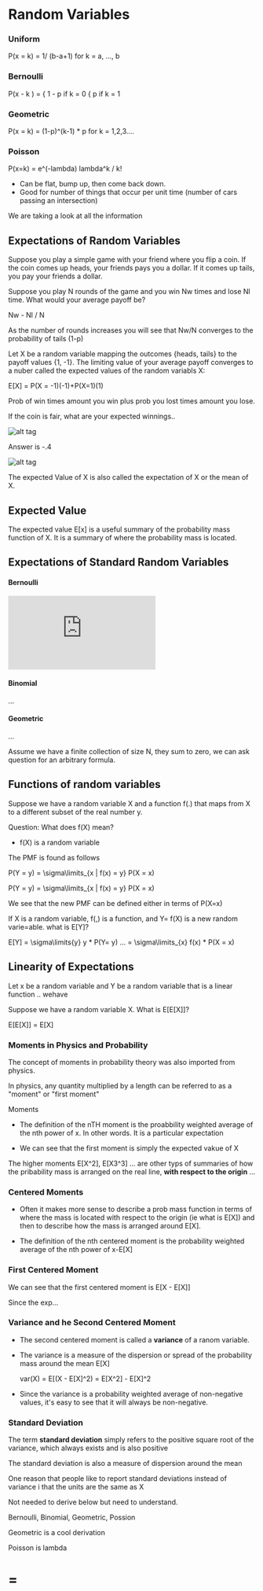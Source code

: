 # Random Variables

### Uniform

P(x = k) = 1/ (b-a+1) for k = a, ..., b

### Bernoulli

P(x - k ) = { 1 - p if k = 0
	    { p     if k = 1

### Geometric

P(x = k) = (1-p)^(k-1) * p for k = 1,2,3....

### Poisson

P(x=k) = e^(-lambda) lambda^k / k!

- Can be flat, bump up, then come back down.
- Good for number of things that occur per unit time (number of cars passing an intersection)

We are taking a look at all the information

## Expectations of Random Variables

Suppose you play a simple game with your friend where you flip a coin. If the coin comes up heads, your friends pays you a dollar. If it comes up tails, you pay your friends a dollar.

Suppose you play N rounds of the game and you win Nw times and lose Nl time. What would your average payoff be?

Nw - Nl / N

As the number of rounds increases you will see that Nw/N converges to the probability of tails (1-p)

Let X be a random variable mapping the outcomes {heads, tails} to the payoff values {1, -1}. The limiting value of your average payoff converges to a nuber called the expected values of the random variabls X:

E[X] = P(X = -1)(-1)+P(X=1)(1)

Prob of win times amount you win plus prob you lost times amount you lose.

If the coin is fair, what are your expected winnings..


![alt tag](http://bit.ly/1hCPdZ7)

Answer is -.4

![alt tag](http://bit.ly/1hCPoUk)

The expected Value of X is also called the expectation of X or the mean of X.

## Expected Value

The expected value E[x] is a useful summary of the probability mass function of X. It is a summary of where the probability mass is located.


## Expectations of Standard Random Variables

#### Bernoulli

![alt tag](http://www.sciweavers.org/tex2img.php?eq=E%5Bx%5D%20%3D%20%281-p%29%2A0%20%2B%20p%2A1%20%3D%20p&bc=White&fc=Black&im=jpg&fs=12&ff=arev&edit=0)

#### Binomial

...

#### Geometric

...

Assume we have a finite collection of size N, they sum to zero, we can ask question for an arbitrary formula. 

## Functions of random variables

Suppose we have a random variable X and a function f(.) that maps from X to a different subset of the real number y.

Question: What does f(X) mean?
- f(X) is a random variable

The PMF is found as follows

P(Y = y) = \sigma\limits\_{x | f(x) = y} P(X = x) 

P(Y = y) = \sigma\limits\_{x | f(x) = y} P(X = x)

We see that the new PMF can be defined either in terms of P(X=x)

If X is a random variable, f(,) is a function, and Y= f(X) is a new random varie=able. what is E[Y]?

E[Y] = \sigma\limits{y} y * P(Y= y)
...
= \sigma\limits\_{x} f(x) * P(X = x)

## Linearity of Expectations

Let x be a random variable and Y be a random variable that is a linear function .. wehave


Suppose we have a random variable X. What is E[E[X]]?

E[E[X]] = E[X]

### Moments in Physics and Probability

The concept of moments in probability theory was also imported from physics.

In physics, any quantity multiplied by a length can be referred to as a "moment" or "first moment"

Moments

- The definition of the nTH moment is the proabbility weighted average of the nth power of x. In other words. It is a particular expectation

- We can see that the first moment is simply the expected vakue of X

The higher moments E[X^2], E[X3^3] ... are other typs of summaries of how the pribability mass is arranged on the real line, **with respect to the origin** ...


### Centered Moments

- Often it makes more sense to describe a prob mass function in terms of where the mass is located with respect to the origin (ie what is E[X]) and then to describe how the mass is arranged around E[X].

- The definition of the nth centered moment is the probability weighted average of the nth power of x-E[X]

### First Centered Moment

We can see that the first centered moment is E[X - E[X]]

Since the exp...

### Variance and he Second Centered Moment

- The second centered moment is called a **variance** of a ranom variable.
- The variance is a measure of the dispersion or spread of the probability mass around the mean E[X]

	var(X) = E[(X - E[X]^2)  =  E[X^2] - E[X]^2

- Since the variance is a probability weighted average of non-negative values, it's easy to see that it will always be non-negative.

### Standard Deviation

The term **standard deviation** simply refers to the positive square root of the variance, which always exists and is also positive

The standard deviation is also a measure of dispersion around the mean

One reason that people like to report standard deviations instead of variance i that the units are the same as X

Not needed to derive below but need to understand.

Bernoulli, Binomial, Geometric, Possion

Geometric is a cool derivation

Poisson is lambda



















 

= 
= 







